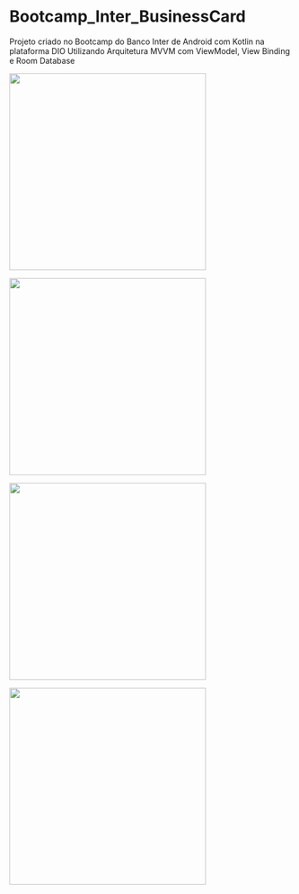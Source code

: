 # Bootcamp_Inter_BusinessCard
Projeto criado no Bootcamp do Banco Inter de Android com Kotlin na plataforma DIO
Utilizando Arquitetura MVVM com ViewModel, View Binding e Room Database

<img src="https://i.imgur.com/i3i419R.png" width = "350"></img>

<img src="https://i.imgur.com/DBpNqGI.png" width = "350"></img>

<img src="https://i.imgur.com/5kET7wx.png" width = "350"></img>

<img src="https://i.imgur.com/yTUzOEt.png" width = "350"></img>

